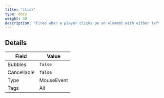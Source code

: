 ```yaml
---
title: "click"
type: docs
weight: 40
description: "Fired when a player clicks on an element with either left or right mouse."
---
```


## Details
| Field | Value 
|--|--|
| Bubbles | `false` |
| Cancellable | `false` |
| Type | MouseEvent |
| Tags | All |
